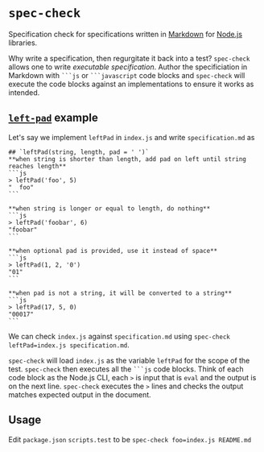 # `spec-check`
Specification check for specifications written in [Markdown][2] for [Node.js][1] libraries.

Why write a specification, then regurgitate it back into a test? `spec-check` allows one to write _executable specification_. Author the specificiation in Markdown with `` ```js `` or `` ```javascript `` code blocks and `spec-check` will execute the code blocks against an implementations to ensure it works as intended.

## [`left-pad`][3] example
Let's say we implement `leftPad` in `index.js` and write `specification.md` as
````
## `leftPad(string, length, pad = ' ')`
**when string is shorter than length, add pad on left until string reaches length**
```js
> leftPad('foo', 5)
"  foo"
```

**when string is longer or equal to length, do nothing**
```js
> leftPad('foobar', 6)
"foobar"
```

**when optional pad is provided, use it instead of space**
```js
> leftPad(1, 2, '0')
"01"
```

**when pad is not a string, it will be converted to a string**
```js
> leftPad(17, 5, 0)
"00017"
```
````
We can check `index.js` against `specification.md` using `spec-check leftPad=index.js specification.md`.

`spec-check` will load `index.js` as the variable `leftPad` for the scope of the test. `spec-check` then executes all the `` ```js `` code blocks. Think of each code block as the Node.js CLI, each `>` is input that is `eval` and the output is on the next line. `spec-check` executes the `>` lines and checks the output matches expected output in the document.

## Usage
Edit `package.json` `scripts.test` to be `spec-check foo=index.js README.md`

[1]: https://nodejs.org/en/
[2]: https://en.wikipedia.org/wiki/Markdown
[3]: https://www.npmjs.com/package/left-pad
